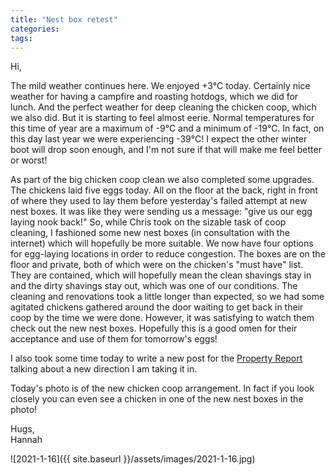 ```yaml
---
title: "Nest box retest"
categories:
tags:
---
```


Hi,

The mild weather continues here. We enjoyed +3°C today. Certainly nice weather for having a campfire and roasting hotdogs, which we did for lunch. And the perfect weather for deep cleaning the chicken coop, which we also did. But it is starting to feel almost eerie. Normal temperatures for this time of year are a maximum of -9°C and a minimum of -19°C. In fact, on this day last year we were experiencing -39°C! I expect the other winter boot will drop soon enough, and I'm not sure if that will make me feel better or worst!

As part of the big chicken coop clean we also completed some upgrades. The chickens laid five eggs today. All on the floor at the back, right in front of where they used to lay them before yesterday's failed attempt at new nest boxes. It was like they were sending us a message: "give us our egg laying nook back!" So, while Chris took on the sizable task of coop cleaning, I fashioned some new nest boxes (in consultation with the internet) which will hopefully be more suitable. We now have four options for egg-laying locations in order to reduce congestion. The boxes are on the floor and private, both of which were on the chicken's "must have" list. They are contained, which will hopefully mean the clean shavings stay in and the dirty shavings stay out, which was one of our conditions. The cleaning and renovations took a little longer than expected, so we had some agitated chickens gathered around the door waiting to get back in their coop by the time we were done. However, it was satisfying to watch them check out the new nest boxes. Hopefully this is a good omen for their acceptance and use of them for tomorrow's eggs!

I also took some time today to write a new post for the [Property Report](https://propertyreport.upnix.com) talking about a new direction I am taking it in.

Today's photo is of the new chicken coop arrangement. In fact if you look closely you can even see a chicken in one of the new nest boxes in the photo!

Hugs,<br />
Hannah

![2021-1-16]({{ site.baseurl }}/assets/images/2021-1-16.jpg)